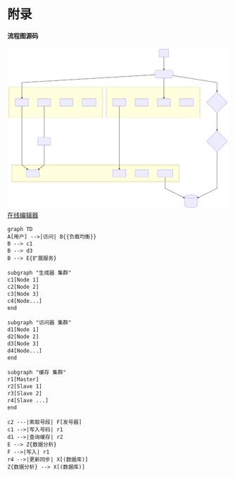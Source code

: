 # 附录

#### 流程图源码
![l](1.svg)
[在线编辑器](https://mermaid-js.github.io/mermaid-live-editor/)

```
graph TD
A[用户] -->|访问| B{{负载均衡}}
B --> c1
B --> d3
B --> E{扩展服务}

subgraph "生成器 集群"
c1[Node 1]
c2[Node 2]
c3[Node 3]
c4[Node...]
end

subgraph "访问器 集群"
d1[Node 1]
d2[Node 2]
d3[Node 3]
d4[Node...]
end

subgraph "缓存 集群"
r1[Master]
r2[Slave 1]
r3[Slave 2]
r4[Slave ...]
end

c2 ---|索取号段| F[发号器]
c1 -->|写入号码| r1
d1 -->|查询缓存| r2
E --> Z{数据分析}
F -->|写入| r1
r4 -->|更新同步| X[(数据库)]
Z{数据分析} --> X[(数据库)]
```


